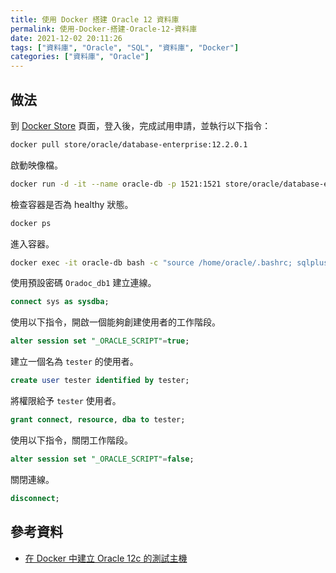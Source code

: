 ```yaml
---
title: 使用 Docker 搭建 Oracle 12 資料庫
permalink: 使用-Docker-搭建-Oracle-12-資料庫
date: 2021-12-02 20:11:26
tags: ["資料庫", "Oracle", "SQL", "資料庫", "Docker"]
categories: ["資料庫", "Oracle"]
---
```


## 做法

到 [Docker Store](https://store.docker.com/images/oracle-database-enterprise-edition) 頁面，登入後，完成試用申請，並執行以下指令：

```BASH
docker pull store/oracle/database-enterprise:12.2.0.1
```

啟動映像檔。

```BASH
docker run -d -it --name oracle-db -p 1521:1521 store/oracle/database-enterprise:12.2.0.1
```

檢查容器是否為 healthy 狀態。

```BASH
docker ps
```

進入容器。

```BASH
docker exec -it oracle-db bash -c "source /home/oracle/.bashrc; sqlplus /nolog"
```

使用預設密碼 `Oradoc_db1` 建立連線。

```SQL
connect sys as sysdba;
```

使用以下指令，開啟一個能夠創建使用者的工作階段。

```SQL
alter session set "_ORACLE_SCRIPT"=true;
```

建立一個名為 `tester` 的使用者。

```SQL
create user tester identified by tester;
```

將權限給予 `tester` 使用者。

```SQL
grant connect, resource, dba to tester;
```

使用以下指令，關閉工作階段。

```SQL
alter session set "_ORACLE_SCRIPT"=false;
```

關閉連線。

```SQL
disconnect;
```

## 參考資料

- [在 Docker 中建立 Oracle 12c 的測試主機](https://yingclin.github.io/2018/create-oracle-docker-container.html)
